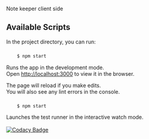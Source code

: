 Note keeper client side
## Available Scripts

In the project directory, you can run:

###
```bash
    $ npm start
```


Runs the app in the development mode.<br />
Open [http://localhost:3000](http://localhost:3000) to view it in the browser.

The page will reload if you make edits.<br />
You will also see any lint errors in the console.

###     
```bash
    $ npm start
```


Launches the test runner in the interactive watch mode.<br /><br />
[![Codacy Badge](https://api.codacy.com/project/badge/Grade/44d82974b18c4ced8bd55dd2658b8f1f)](https://www.codacy.com/manual/Regent76/note-keeper?utm_source=github.com&amp;utm_medium=referral&amp;utm_content=Regent76/note-keeper&amp;utm_campaign=Badge_Grade)